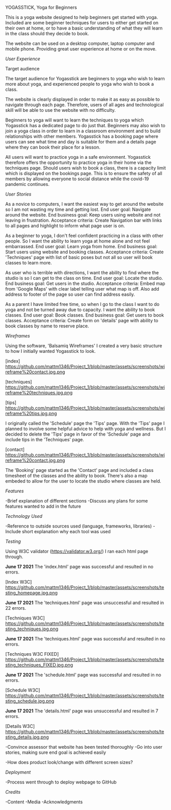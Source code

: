YOGASSTICK, Yoga for Beginners

This is a yoga website designed to help beginners get started with yoga. Included are some beginner techniques for users to either get started on their own at home, or to have a basic understanding of what they will learn in the class should they decide to book.

The website can be used on a desktop computer, laptop computer and mobile phone. Providing great user experience at home or on the move.

*User Experience*

Target audience

The target audience for Yogasstick are beginners to yoga who wish to learn more about yoga, and experienced people to yoga who wish to book a class.

The website is clearly displayed in order to make it as easy as possible to navigate through each page. Therefore, users of all ages and technological skill will be able to use the website with no difficulty.

Beginners to yoga will want to learn the techniques to yoga which Yogasstick has a dedicated page to do just that. Beginners may also wish to join a yoga class in order to learn in a classroom environment and to build relationships with other members. Yogasstick has a booking page where users can see what time and day is suitable for them and a details page where they can book their place for a lesson.

All users will want to practice yoga in a safe environment. Yogasstick therefore offers the opportunity to practice yoga in their home via the techniques page. Should users wish to book a class, there is a capacity limit which is displayed on the bookings page. This is to ensure the safety of all members by allowing everyone to social distance while the covid-19 pandemic continues.

*User Stories*

As a novice to computers, I want the easiest way to get around the website so I am not wasting my time and getting lost.
End user goal: Navigate around the website. End business goal: Keep users using website and not leaving in frustration. Acceptance criteria: Create Navigation bar with links to all pages and highlight to inform what page user is on.

As a beginner to yoga, I don't feel confident practicing in a class with other people. So I want the ability to learn yoga at home alone and not feel embarrassed.
End user goal: Learn yoga from home. End business goal: Start users using website and booking classes. Acceptance criteria: Create 'Techniques' page with list of basic poses but not all so user will book classes to learn more.

As user who is terrible with directions, I want the ability to find where the studio is so I can get to the class on time. 
End user goal: Locate the studio. End business goal: Get users in the studio. Acceptance criteria: Embed map from 'Google Maps' with clear label telling user what map is off. Also add address to footer of the page so user can find address easily.

As a parent I have limited free time, so when I go to the class I want to do yoga and not be turned away due to capacity. I want the ability to book classes. End user goal: Book classes. End business goal: Get users to book classes. Acceptance criteria: Create form on 'details' page with ability to book classes by name to reserve place.

*Wireframes*

Using the software, 'Balsamiq Wireframes' I created a very basic structure to how I initially wanted Yogasstick to look.

[index] https://github.com/mattm1346/Project_1/blob/master/assets/screenshots/wireframe%20contact.jpg.png

[techniques] https://github.com/mattm1346/Project_1/blob/master/assets/screenshots/wireframe%20techniques.jpg.png

[tips] https://github.com/mattm1346/Project_1/blob/master/assets/screenshots/wireframe%20tips.jpg.png

I originally called the 'Schedule' page the 'Tips' page. With the 'Tips' page I planned to involve some helpful advice to help with yoga and wellness. But I decided to delete the 'Tips' page in favor of the 'Schedule' page and include tips in the 'Techniques' page.

[contact] https://github.com/mattm1346/Project_1/blob/master/assets/screenshots/wireframe%20contact.jpg.png

The 'Booking' page started as the 'Contact' page and included a class timesheet of the classes and the ability to book. There's also a map embeded to allow for the user to locate the studio where classes are held.

*Features*

-Brief explanation of different sections
-Discuss any plans for some features wanted to add in the future

*Technology Used*

-Reference to outside sources used (language, frameworks, libraries)
-Include short explanation why each tool was used

*Testing*

Using W3C validator (https://validator.w3.org/) I ran each html page through.

**June 17 2021** The 'index.html' page was successful and resulted in no errors.

[Index W3C] https://github.com/mattm1346/Project_1/blob/master/assets/screenshots/testing_homepage.jpg.png

**June 17 2021** The 'techniques.html' page was unsuccessful and resulted in 22 errors.

[Techniques W3C] https://github.com/mattm1346/Project_1/blob/master/assets/screenshots/testing_techniques.jpg.png

**June 17 2021** The 'techniques.html' page was successful and resulted in no errors.

[Techniques W3C FIXED] https://github.com/mattm1346/Project_1/blob/master/assets/screenshots/testing_techniques_FIXED.jpg.png

**June 17 2021** The 'schedule.html' page was successful and resulted in no errors.

[Schedule W3C] https://github.com/mattm1346/Project_1/blob/master/assets/screenshots/testing_schedule.jpg.png

**June 17 2021** The 'details.html' page was unsuccessful and resulted in 7 errors.

[Details W3C] https://github.com/mattm1346/Project_1/blob/master/assets/screenshots/testing_details.jpg.png

-Convince assessor that website has been tested thoroughly
-Go into user stories, making sure end goal is achieved easily

-How does product look/change with different screen sizes?

*Deployment*

-Process went through to deploy webpage to GitHub

*Credits*

-Content
-Media
-Acknowledgments
